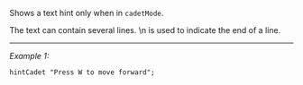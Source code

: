 Shows a text hint only when in `cadetMode`.

The text can contain several lines. \n is used to indicate the end of a line.


---
*Example 1:*
```sqf
hintCadet "Press W to move forward";
```